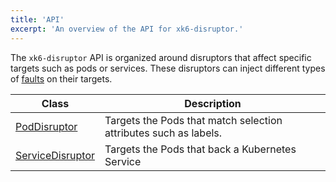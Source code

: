 ```yaml
---
title: 'API'
excerpt: 'An overview of the API for xk6-disruptor.'
---
```


The `xk6-disruptor` API is organized around disruptors that affect specific targets such as pods or services. These disruptors can inject different types of [faults](/javascript-api/xk6-disruptor/api/faults) on their targets.

| Class | Description |
| ----- | ----------- |
| [PodDisruptor](/javascript-api/xk6-disruptor/api/poddisruptor) | Targets the  Pods that match selection attributes such as labels.|
| [ServiceDisruptor](/javascript-api/xk6-disruptor/api/servicedisruptor) | Targets the Pods that back a Kubernetes Service |